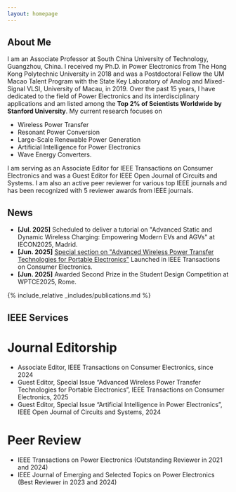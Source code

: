 ```yaml
---
layout: homepage
---
```


## About Me

I am an Associate Professor at South China University of Technology, Guangzhou, China. I received my Ph.D. in Power Electronics from The Hong Kong Polytechnic University in 2018 and was a Postdoctoral Fellow the UM Macao Talent Program with the State Key Laboratory of Analog and Mixed-Signal VLSI, University of Macau, in 2019. Over the past 15 years, I have dedicated to the field of Power Electronics and its interdisciplinary applications and am listed among the **Top 2% of Scientists Worldwide by Stanford University**. My current research focuses on
* Wireless Power Transfer
* Resonant Power Conversion
* Large-Scale Renewable Power Generation
* Artificial Intelligence for Power Electronics
* Wave Energy Converters. 
<!-- Over the past five years, he has served as Principal Investigator for 16 research projects (including several interdisciplinary initiatives), securing a total funding of over 1,023,000 USD.  -->

I am serving as an Associate Editor for IEEE Transactions on Consumer Electronics and was a Guest Editor for IEEE Open Journal of Circuits and Systems. I am also an active peer reviewer for various top IEEE journals and has been recognized with 5 reviewer awards from IEEE journals.

<!-- ## Research Interests

- **Computer Vision:** image recognition, image generation, video captioning
- **Machine Learning:** meta-learning, incremental learning, transfer learning -->

## News

- **[Jul. 2025]** Scheduled to deliver a tutorial on "Advanced Static and Dynamic Wireless Charging: Empowering Modern EVs and AGVs" at IECON2025, Madrid.
- **[Jun. 2025]** [Special section on "Advanced Wireless Power Transfer Technologies for Portable Electronics"](https://ctsoc.ieee.org/images/TCE_FILES/Approved_CFP/June_2025/TCE_SS_CFP_Advanced_Wireless_Power_Transfer_Technologies_for_Portable_Electronics-online.pdf) Launched in IEEE Transactions on Consumer Electronics.
- **[Jun. 2025]** Awarded Second Prize in the Student Design Competition at WPTCE2025, Rome.


{% include_relative _includes/publications.md %}

<!-- {% include_relative _includes/services.md %} -->

## IEEE Services
# Journal Editorship
- Associate Editor, IEEE Transactions on Consumer Electronics, since 2024
- Guest Editor, Special Issue “Advanced Wireless Power Transfer Technologies for Portable Electronics”, IEEE Transactions on Consumer Electronics, 2025
- Guest Editor, Special Issue “Artificial Intelligence in Power Electronics”, IEEE Open Journal of Circuits and Systems, 2024
# Peer Review
- IEEE Transactions on Power Electronics (Outstanding Reviewer in 2021 and 2024)
- IEEE Journal of Emerging and Selected Topics on Power Electronics (Best Reviewer in 2023 and 2024)

